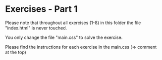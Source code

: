 # Exercises - Part 1

Please note that throughout all exercises (1-8) in this folder the file "index.html" is never touched.

You only change the file "main.css" to solve the exercise.

Please find the instructions for each exercise in the main.css (=> comment at the top)
